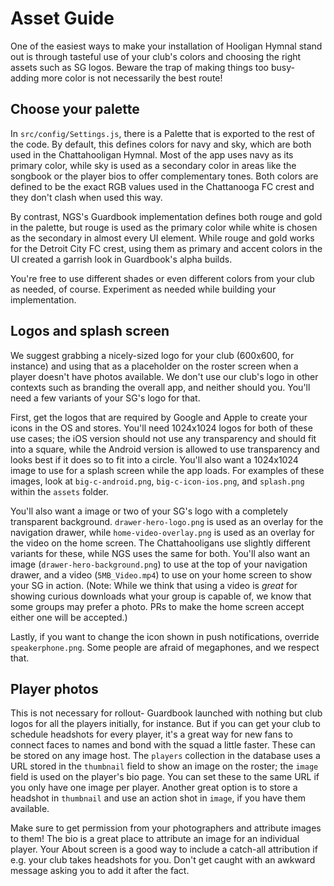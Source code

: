 # Asset Guide

One of the easiest ways to make your installation of Hooligan Hymnal stand out is through tasteful use of your club's colors and choosing the right assets such as SG logos. Beware the trap of making things too busy- adding more color is not necessarily the best route!

## Choose your palette

In `src/config/Settings.js`, there is a Palette that is exported to the rest of the code. By default, this defines colors for navy and sky, which are both used in the Chattahooligan Hymnal. Most of the app uses navy as its primary color, while sky is used as a secondary color in areas like the songbook or the player bios to offer complementary tones. Both colors are defined to be the exact RGB values used in the Chattanooga FC crest and they don't clash when used this way.

By contrast, NGS's Guardbook implementation defines both rouge and gold in the palette, but rouge is used as the primary color while white is chosen as the secondary in almost every UI element. While rouge and gold works for the Detroit City FC crest, using them as primary and accent colors in the UI created a garrish look in Guardbook's alpha builds.

You're free to use different shades or even different colors from your club as needed, of course. Experiment as needed while building your implementation.

## Logos and splash screen

We suggest grabbing a nicely-sized logo for your club (600x600, for instance) and using that as a placeholder on the roster screen when a player doesn't have photos available. We don't use our club's logo in other contexts such as branding the overall app, and neither should you. You'll need a few variants of your SG's logo for that.

First, get the logos that are required by Google and Apple to create your icons in the OS and stores. You'll need 1024x1024 logos for both of these use cases; the iOS version should not use any transparency and should fit into a square, while the Android version is allowed to use transparency and looks best if it does so to fit into a circle. You'll also want a 1024x1024 image to use for a splash screen while the app loads. For examples of these images, look at `big-c-android.png`, `big-c-icon-ios.png`, and `splash.png` within the `assets` folder.

You'll also want a image or two of your SG's logo with a completely transparent background. `drawer-hero-logo.png` is used as an overlay for the navigation drawer, while `home-video-overlay.png` is used as an overlay for the video on the home screen. The Chattahooligans use slightly different variants for these, while NGS uses the same for both. You'll also want an image (`drawer-hero-background.png`) to use at the top of your navigation drawer, and a video (`5MB_Video.mp4`) to use on your home screen to show your SG in action. (Note: While we think that using a video is _great_ for showing curious downloads what your group is capable of, we know that some groups may prefer a photo. PRs to make the home screen accept either one will be accepted.)

Lastly, if you want to change the icon shown in push notifications, override `speakerphone.png`. Some people are afraid of megaphones, and we respect that.

## Player photos

This is not necessary for rollout- Guardbook launched with nothing but club logos for all the players initially, for instance. But if you can get your club to schedule headshots for every player, it's a great way for new fans to connect faces to names and bond with the squad a little faster. These can be stored on any image host. The `players` collection in the database uses a URL stored in the `thumbnail` field to show an image on the roster; the `image` field is used on the player's bio page. You can set these to the same URL if you only have one image per player. Another great option is to store a headshot in `thumbnail` and use an action shot in `image`, if you have them available.

Make sure to get permission from your photographers and attribute images to them! The bio is a great place to attribute an image for an individual player. Your About screen is a good way to include a catch-all attribution if e.g. your club takes headshots for you. Don't get caught with an awkward message asking you to add it after the fact.